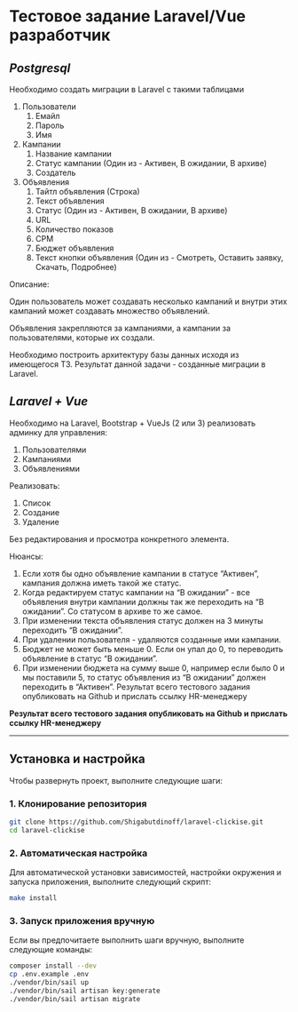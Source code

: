 # Тестовое задание Laravel/Vue разработчик

## _Postgresql_

Необходимо создать миграции в Laravel с такими таблицами

1. Пользователи
   1. Емайл
   2. Пароль
   3. Имя
2. Кампании
   1. Название кампании
   2. Статус кампании (Один из - Активен, В ожидании, В архиве)
   3. Создатель
3. Объявления
   1. Тайтл объявления (Строка)
   2. Текст объявления
   3. Статус (Один из - Активен, В ожидании, В архиве)
   4. URL
   5. Количество показов
   6. CPM
   7. Бюджет объявления
   8. Текст кнопки объявления (Один из - Смотреть, Оставить заявку, Скачать, Подробнее)

Описание:

Один пользователь может создавать несколько кампаний и внутри этих кампаний может создавать множество объявлений.

Объявления закрепляются за кампаниями, а кампании за пользователями, которые их создали.
   
Необходимо построить архитектуру базы данных исходя из имеющегося ТЗ. Результат данной задачи - созданные миграции в Laravel.
   
## _Laravel + Vue_
   
Необходимо на Laravel, Bootstrap + VueJs (2 или 3) реализовать админку для управления:

1. Пользователями
2. Кампаниями
3. Объявлениями

Реализовать:

1. Список
2. Создание
3. Удаление
   
Без редактирования и просмотра конкретного элемента.

Нюансы:

1. Если хотя бы одно объявление кампании в статусе “Активен”, кампания должна иметь такой же статус.
2. Когда редактируем статус кампании на “В ожидании” - все объявления внутри кампании должны так же переходить на “В ожидании”. Со статусом в архиве то же самое.
3. При изменении текста объявления статус должен на 3 минуты переходить “В ожидании”.
4. При удалении пользователя - удаляются созданные ими кампании.
5. Бюджет не может быть меньше 0. Если он упал до 0, то переводить объявление в статус “В ожидании”.
6. При изменении бюджета на сумму выше 0, например если было 0 и мы поставили 5, то статус объявления из “В ожидании” должен переходить в “Активен”. Результат всего тестового задания опубликовать на Github и прислать ссылку HR-менеджеру

**Результат всего тестового задания опубликовать на Github и прислать ссылку HR-менеджеру**

---

## Установка и настройка

Чтобы развернуть проект, выполните следующие шаги:

### 1. Клонирование репозитория

```bash
git clone https://github.com/Shigabutdinoff/laravel-clickise.git
cd laravel-clickise
```

### 2. Автоматическая настройка

Для автоматической установки зависимостей, настройки окружения и запуска приложения, выполните следующий скрипт:

```bash
make install
```
### 3. Запуск приложения вручную

Если вы предпочитаете выполнить шаги вручную, выполните следующие команды:

```bash
composer install --dev
cp .env.example .env
./vendor/bin/sail up
./vendor/bin/sail artisan key:generate
./vendor/bin/sail artisan migrate
```
